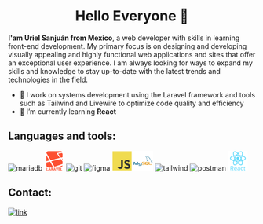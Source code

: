 <div align="center">
  <h1>Hello Everyone 👋</h1>
</div>
<div>
  <p>
    <b>I'am Uriel Sanjuán from Mexico</b>, a web developer with skills in learning front-end development. My primary focus is on designing and developing visually appealing and highly functional web applications and sites that offer an exceptional user experience. I am always looking for ways to expand my skills and knowledge to stay up-to-date with the latest trends and technologies in the field.
  </p>
  <ul>
    <li>🔭 I work on systems development using the Laravel framework and tools such as Tailwind and Livewire to optimize code quality and efficiency</li>
    <li>🌱 I’m currently learning <b>React</b></li>
  </ul>
</div>
<h2 align="left">Languages and tools:</h2>
<p>
  <img src="https://www.vectorlogo.zone/logos/mariadb/mariadb-icon.svg" alt="mariadb" width="40" height="40"/>
  <img src="https://raw.githubusercontent.com/devicons/devicon/master/icons/laravel/laravel-plain-wordmark.svg" alt="laravel" width="40" height="40"/>
  <img src="https://www.vectorlogo.zone/logos/git-scm/git-scm-icon.svg" alt="git" width="40" height="40"/>
  <img src="https://www.vectorlogo.zone/logos/figma/figma-icon.svg" alt="figma" width="40" height="40"/>
  <img src="https://raw.githubusercontent.com/devicons/devicon/master/icons/javascript/javascript-original.svg" alt="javascript" width="40" height="40"/>
  <img src="https://raw.githubusercontent.com/devicons/devicon/master/icons/mysql/mysql-original-wordmark.svg" alt="mysql" width="40" height="40"/>
  <img src="https://www.vectorlogo.zone/logos/tailwindcss/tailwindcss-icon.svg" alt="tailwind" width="40" height="40"/>
  <img src="https://www.vectorlogo.zone/logos/getpostman/getpostman-icon.svg" alt="postman" width="40" height="40"/>
  <img src="https://raw.githubusercontent.com/devicons/devicon/master/icons/react/react-original-wordmark.svg" alt="react" width="40" height="40"/>
</p>
<h2>Contact:</h2>
<div align="left">
<p>
  <a href="https://linkedin.com/in/rszurielsm" target="blank"><img align="center" src="https://raw.githubusercontent.com/rahuldkjain/github-profile-readme-generator/master/src/images/icons/Social/linked-in-alt.svg" alt="link" height="30" width="40" /></a>
</p>
</div>
